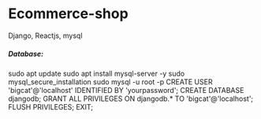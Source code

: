 # Ecommerce-shop
Django, Reactjs, mysql

<h5>Database:</h5>

sudo apt update
sudo apt install mysql-server -y
sudo mysql_secure_installation
sudo mysql -u root -p
CREATE USER 'bigcat'@'localhost' IDENTIFIED BY 'yourpassword';
CREATE DATABASE djangodb;
GRANT ALL PRIVILEGES ON djangodb.* TO 'bigcat'@'localhost';
FLUSH PRIVILEGES;
EXIT;
